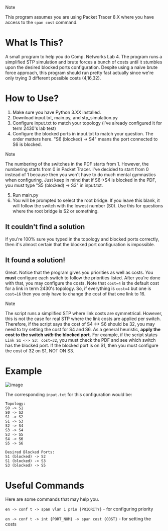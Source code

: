> [!NOTE]  
> This program assumes you are using Packet Tracer 8.X where you have access to the `span cost` command. 

# What Is This?
A small program to help you do Comp. Networks Lab 4. The program runs a simplified STP simulation and brute forces a bunch of costs until it stumbles upon the desired blocked ports configuration. Despite using a naive brute force approach, this program should run pretty fast actually since we're only trying 3 different possible costs (4,16,32).

# How to Use?
1. Make sure you have Python 3.XX installed.
2. Download input.txt, main.py, and stp_simulation.py
3. Configure input.txt to match your topology (i've already configured it for term 2430's lab test)
4. Configure the blocked ports in input.txt to match your question. The order matters here. "S6 (blocked) -> S4" means the port connected to S6 is blocked.

> [!NOTE]  
> The numbering of the switches in the PDF starts from 1. However, the numbering starts from 0 in Packet Tracer. I've decided to start from 0 instead of 1 because then you won't have to do much mental gymnastics when configuring. Just keep in mind that if S6->S4 is blocked in the PDF, you must type "S5 (blocked) -> S3" in input.txt.

5. Run main.py
6. You will be prompted to select the root bridge. If you leave this blank, it will follow the switch with the lowest number (S0). Use this for questions where the root bridge is S2 or something.

## It couldn't find a solution
If you're 100% sure you typed in the topology and blocked ports correctly, then it's almost certain that the blocked port configuration is impossible.

## It found a solution!
Great. Notice that the program gives you priorities as well as costs. You **must** configure each switch to follow the priorities listed. After you're done with that, you may configure the costs. Note that `cost=4` is the default cost for a link in term 2430's topology. So, if everything is `cost=4` but one is `cost=16` then you only have to change the cost of that one link to 16.

> [!NOTE]  
> The script runs a simplified STP where link costs are symmetrical. However, this is not the case for real STP where the link costs are applied per switch. Therefore, if the script says the cost of S4 <-> S6 should be 32, you may need to try setting the cost for S4 and S6. As a general heuristic, **apply the cost to the switch *with* the blocked port.** For example, if the script states `Link S1 <-> S3: cost=32`, you must check the PDF and see which switch has the blocked port. If the blocked port is on S1, then you must configure the cost of 32 on S1, NOT ON S3.

# Example
![image](https://github.com/user-attachments/assets/8e45b41b-7b2e-433e-9390-2d795aa027fa)

The corresponding `input.txt` for this configuration would be:
```
Topology:
S0 -> S1
S0 -> S2
S1 -> S2
S1 -> S3
S2 -> S4
S3 -> S4
S3 -> S5
S4 -> S6
S5 -> S6

Desired Blocked Ports:
S1 (blocked) -> S2
S1 (blocked) -> S3
S3 (blocked) -> S5
```

# Useful Commands
Here are some commands that may help you.

`en -> conf t -> span vlan 1 prio {PRIORITY}` - for configuring priority

`en -> conf t -> int {PORT_NUM} -> span cost {COST}` - for setting the costs
